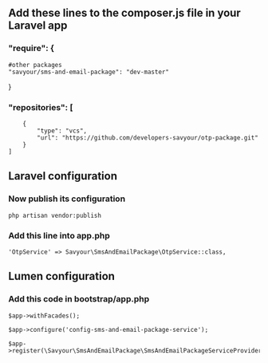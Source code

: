 ## Add these lines to the composer.js file in your Laravel app

### "require": {
    #other packages
    "savyour/sms-and-email-package": "dev-master"
}

### "repositories": [
        {
            "type": "vcs",
            "url": "https://github.com/developers-savyour/otp-package.git"
        }
    ]


## Laravel configuration 

### Now publish its configuration 
```
php artisan vendor:publish
```
### Add this line into app.php
```
'OtpService' => Savyour\SmsAndEmailPackage\OtpService::class,
```

## Lumen configuration

### Add this code in bootstrap/app.php

```
$app->withFacades();
```
```
$app->configure('config-sms-and-email-package-service');
```

```
$app->register(\Savyour\SmsAndEmailPackage\SmsAndEmailPackageServiceProvider::class);
```